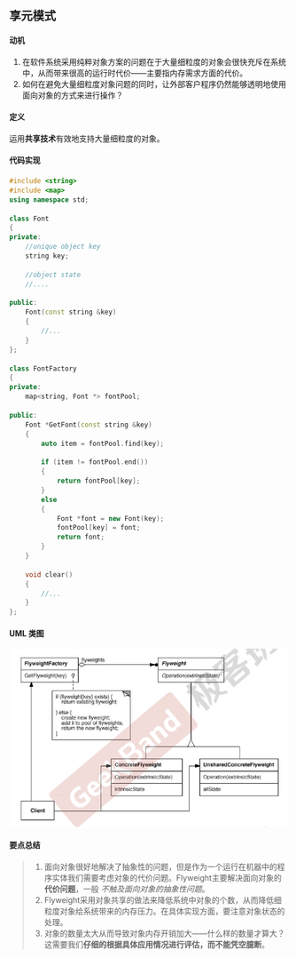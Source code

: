 ## 享元模式

#### 动机

1. 在软件系统采用纯粹对象方案的问题在于大量细粒度的对象会很快充斥在系统中，从而带来很高的运行时代价——主要指内存需求方面的代价。
2. 如何在避免大量细粒度对象问题的同时，让外部客户程序仍然能够透明地使用面向对象的方式来进行操作？

#### 定义

运用**共享技术**有效地支持大量细粒度的对象。

#### 代码实现

```c++
#include <string>
#include <map>
using namespace std;

class Font
{
private:
    //unique object key
    string key;

    //object state
    //....

public:
    Font(const string &key)
    {
        //...
    }
};

class FontFactory
{
private:
    map<string, Font *> fontPool;

public:
    Font *GetFont(const string &key)
    {
        auto item = fontPool.find(key);

        if (item != fontPool.end())
        {
            return fontPool[key];
        }
        else
        {
            Font *font = new Font(key);
            fontPool[key] = font;
            return font;
        }
    }

    void clear()
    {
        //...
    }
};
```



#### UML 类图

![](figure/Flyweight.png)

#### 要点总结

> 1. 面向对象很好地解决了抽象性的问题，但是作为一个运行在机器中的程序实体我们需要考虑对象的代价问题。Flyweight主要解决面向对象的**代价问题**，一般 *不触及面向对象的抽象性问题*。
> 2. Flyweight采用对象共享的做法来降低系统中对象的个数，从而降低细粒度对象给系统带来的内存压力。在具体实现方面，要注意对象状态的处理。
> 3. 对象的数量太大从而导致对象内存开销加大——什么样的数量才算大？这需要我们**仔细的根据具体应用情况进行评估，而不能凭空臆断**。

